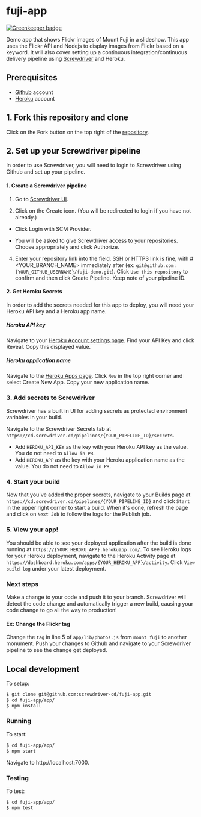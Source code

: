 # fuji-app

[![Greenkeeper badge](https://badges.greenkeeper.io/screwdriver-cd/fuji-demo.svg)](https://greenkeeper.io/)

Demo app that shows Flickr images of Mount Fuji in a slideshow. This app uses the Flickr API and Nodejs to display images from Flickr based on a keyword. It will also cover setting up a continuous integration/continuous delivery pipeline using [Screwdriver](https://screwdriver.cd) and Heroku.

## Prerequisites
- [Github](https://github.com) account
- [Heroku](https://www.heroku.com) account

## 1. Fork this repository and clone
Click on the Fork button on the top right of the [repository](https://github.com/screwdriver-cd/fuji-demo).

## 2. Set up your Screwdriver pipeline
In order to use Screwdriver, you will need to login to Screwdriver using Github and set up your pipeline.

#### 1. Create a Screwdriver pipeline

1. Go to [Screwdriver UI](https://cd.screwdriver.cd).

2. Click on the Create icon. (You will be redirected to login if you have not already.)

  - Click Login with SCM Provider.

  - You will be asked to give Screwdriver access to your repositories. Choose appropriately and click Authorize.

4. Enter your repository link into the field. SSH or HTTPS link is fine, with #<YOUR_BRANCH_NAME> immediately after (ex: `git@github.com:{YOUR_GITHUB_USERNAME}/fuji-demo.git`). Click `Use this repository` to confirm and then click Create Pipeline. Keep note of your pipeline ID.

#### 2. Get Heroku Secrets
In order to add the secrets needed for this app to deploy, you will need your Heroku API key and a Heroku app name.

##### Heroku API key
Navigate to your [Heroku Account settings page](https://dashboard.heroku.com/account). Find your API Key and click Reveal. Copy this displayed value.

##### Heroku application name
Navigate to the [Heroku Apps page](https://dashboard.heroku.com/apps). Click `New` in the top right corner and select Create New App. Copy your new application name.

### 3. Add secrets to Screwdriver
Screwdriver has a built in UI for adding secrets as protected environment variables in your build.

Navigate to the Screwdriver Secrets tab at `https://cd.screwdriver.cd/pipelines/{YOUR_PIPELINE_ID}/secrets`.
- Add `HEROKU_API_KEY` as the key with your Heroku API key as the value. You do not need to `Allow in PR`.
- Add `HEROKU_APP` as the key with your Heroku application name as the value. You do not need to `Allow in PR`.

### 4. Start your build
Now that you've added the proper secrets, navigate to your Builds page at `https://cd.screwdriver.cd/pipelines/{YOUR_PIPELINE_ID}` and click `Start` in the upper right corner to start a build. When it's done, refresh the page and click on `Next Job` to follow the logs for the Publish job.

### 5. View your app!
You should be able to see your deployed application after the build is done running at `https://{YOUR_HEROKU_APP}.herokuapp.com/`. To see Heroku logs for your Heroku deployment, navigate to the Heroku Activity page at `https://dashboard.heroku.com/apps/{YOUR_HEROKU_APP}/activity`. Click `View build log` under your latest deployment.

### Next steps
Make a change to your code and push it to your branch. Screwdriver will detect the code change and automatically trigger a new build, causing your code change to go all the way to production!

#### Ex: Change the Flickr tag
Change the `tag` in line 5 of `app/lib/photos.js` from `mount fuji` to another monument. Push your changes to Github and navigate to your Screwdriver pipeline to see the change get deployed.

## Local development
To setup:
```bash
$ git clone git@github.com:screwdriver-cd/fuji-app.git
$ cd fuji-app/app/
$ npm install
```
### Running
To start:
```bash
$ cd fuji-app/app/
$ npm start
```
Navigate to http://localhost:7000.

### Testing
To test:
```bash
$ cd fuji-app/app/
$ npm test
```
